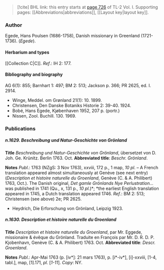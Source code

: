 > [!cite] BHL link: this entry starts at [page 726](https://www.biodiversitylibrary.org/item/103414#page/774/mode/1up) of TL-2 Vol. I.
> Supporting pages: [[Abbreviations|abbreviations]], [[Layout key|layout key]].

### Author

Egede, Hans Poulsen (1686-1758), Danish missionary in Greenland (1721-1736). (*Egede*).

#### Herbarium and types

[[Collection C|C]].
*Ref*.: IH 2: 177.

#### Bibliography and biography

AG 6(1): 855; Barnhart 1: 497; BM 2: 513; Jackson p. 366; PR 2625, ed. I. 2914.
- Winge, Meddel. om Grønland 21(1): 10. 1899.
- Christensen, Den Danske Botaniks Historie 2: 39-40. 1924.
- Bobé, Hans Egede, Kjøbenhaven 1952, 207 p. (portr.)
- Nissen, Zool. Buchill. 130. 1969.

### Publications

##### n.1629. Beschreibung und Natur-Geschichte von Grönland

**Title**
*Beschreibung und Natur-Geschichte von Grönland*, übersetzet von D. Joh. Ge. Krünitz. Berlin 1763. Oct.
**Abbreviated title**: *Beschr. Grönland*.

**Notes**
*Publ*.: 1763 (NZgS: 3 Nov 1763), xxviii, 172 p., 1 map, *10 pl*. – A French translation appeared almost simultaneously at Genève (see next entry) (*Description et histoire naturelle du Groenland*, Genève (C. & A. Philibert) 1763, Oct.). The Danish original, *Det gamle Grönlands Nye Perlustration...* was published in 1741 (Qu., x, 131 p., *10 pl.*)*; *the earliest English translation appeared in 1745, a Dutch translation appeared 1746.
*Ref*.: BM 2: 513; Christensen (see above) 2e; PR 2625.
- Heydrich, Die Erforschung von Grönland, Leipzig 1923.

##### n.1630. Description et histoire naturelle du Groenland

**Title**
*Description et histoire naturelle du Groenland*, par Mr. Eggede, missionaire & évêque du Grönland. Traduite en François par Mr. D. R. D. P. Kjobenhavn, Genève (C. & A. Philibert) 1763. Oct.
**Abbreviated title**: *Descr. Groenland*.

**Notes**
*Publ*.: Apr-Mai 1763 (p. \[iv\*\]: 21 mars 1763), p. \[i\*-iv\*\], \[i\]-xxviii, \[1-4, tabl.\], map, \[1\].171, *pl*. \[*1-11*\]. *Copy*: NY.

